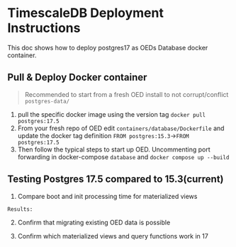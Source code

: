 # TimescaleDB Deployment Instructions

This doc shows how to deploy postgres17 as OEDs Database docker container.

## Pull & Deploy Docker container
> Recommended to start from a fresh OED install to not corrupt/conflict `postgres-data/`

1. pull the specific docker image using the version tag ```docker pull postgres:17.5```
2. From your fresh repo of OED edit `containers/database/Dockerfile` and update the docker tag definition
   `FROM postgres:15.3`->`FROM postgres:17.5`
3. Then follow the typical steps to start up OED. Uncommenting port forwarding in docker-compose `database` and `docker compose up --build`

## Testing Postgres 17.5 compared to 15.3(current)

1. Compare boot and init processing time for materialized views
```
Results:
```

2. Confirm that migrating existing OED data is possible

3. Confirm which materialized views and query functions work in 17